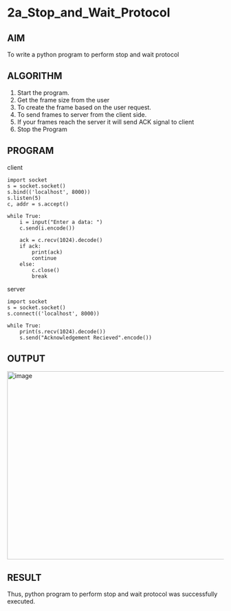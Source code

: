 # 2a_Stop_and_Wait_Protocol
## AIM 
To write a python program to perform stop and wait protocol
## ALGORITHM
1. Start the program.
2. Get the frame size from the user
3. To create the frame based on the user request.
4. To send frames to server from the client side.
5. If your frames reach the server it will send ACK signal to client
6. Stop the Program
## PROGRAM
client
```
import socket
s = socket.socket()
s.bind(('localhost', 8000))
s.listen(5)
c, addr = s.accept()

while True:
    i = input("Enter a data: ")
    c.send(i.encode())

    ack = c.recv(1024).decode()
    if ack:
        print(ack)
        continue
    else:
        c.close()
        break
```
server
```
import socket
s = socket.socket()
s.connect(('localhost', 8000))

while True:
    print(s.recv(1024).decode())
    s.send("Acknowledgement Recieved".encode())
```
## OUTPUT
<img width="1864" height="438" alt="image" src="https://github.com/user-attachments/assets/69b989fa-2618-4baa-bc22-58cc9943896a" />

## RESULT
Thus, python program to perform stop and wait protocol was successfully executed.
